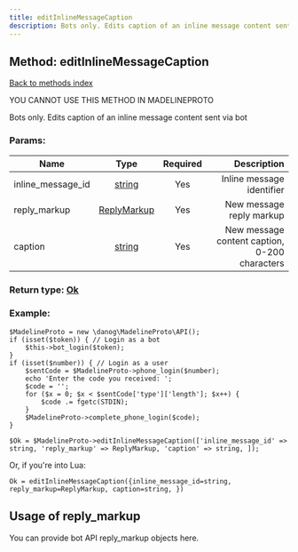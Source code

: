 ```yaml
---
title: editInlineMessageCaption
description: Bots only. Edits caption of an inline message content sent via bot
---
```

## Method: editInlineMessageCaption  
[Back to methods index](index.md)


YOU CANNOT USE THIS METHOD IN MADELINEPROTO


Bots only. Edits caption of an inline message content sent via bot

### Params:

| Name     |    Type       | Required | Description |
|----------|:-------------:|:--------:|------------:|
|inline\_message\_id|[string](../types/string.md) | Yes|Inline message identifier|
|reply\_markup|[ReplyMarkup](../types/ReplyMarkup.md) | Yes|New message reply markup|
|caption|[string](../types/string.md) | Yes|New message content caption, 0-200 characters|


### Return type: [Ok](../types/Ok.md)

### Example:


```
$MadelineProto = new \danog\MadelineProto\API();
if (isset($token)) { // Login as a bot
    $this->bot_login($token);
}
if (isset($number)) { // Login as a user
    $sentCode = $MadelineProto->phone_login($number);
    echo 'Enter the code you received: ';
    $code = '';
    for ($x = 0; $x < $sentCode['type']['length']; $x++) {
        $code .= fgetc(STDIN);
    }
    $MadelineProto->complete_phone_login($code);
}

$Ok = $MadelineProto->editInlineMessageCaption(['inline_message_id' => string, 'reply_markup' => ReplyMarkup, 'caption' => string, ]);
```

Or, if you're into Lua:

```
Ok = editInlineMessageCaption({inline_message_id=string, reply_markup=ReplyMarkup, caption=string, })
```


## Usage of reply_markup

You can provide bot API reply_markup objects here.  


